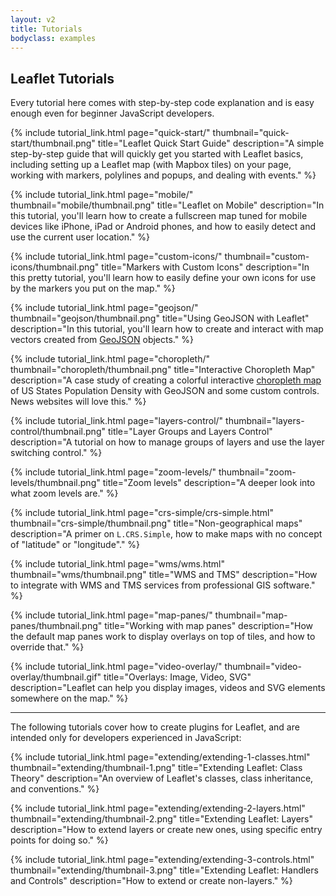 ```yaml
---
layout: v2
title: Tutorials
bodyclass: examples
---
```


## Leaflet Tutorials

Every tutorial here comes with step-by-step code explanation and is easy enough even for beginner JavaScript developers.


{% include tutorial_link.html
page="quick-start/"
thumbnail="quick-start/thumbnail.png"
title="Leaflet Quick Start Guide"
description="A simple step-by-step guide that will quickly get you started with Leaflet basics, including setting up a Leaflet map (with Mapbox tiles) on your page, working with markers, polylines and popups, and dealing with events."
%}


{% include tutorial_link.html
page="mobile/"
thumbnail="mobile/thumbnail.png"
title="Leaflet on Mobile"
description="In this tutorial, you'll learn how to create a fullscreen map tuned for mobile devices like iPhone, iPad or Android phones, and how to easily detect and use the current user location."
%}


{% include tutorial_link.html
page="custom-icons/"
thumbnail="custom-icons/thumbnail.png"
title="Markers with Custom Icons"
description="In this pretty tutorial, you'll learn how to easily define your own icons for use by the markers you put on the map."
%}


{% include tutorial_link.html
page="geojson/"
thumbnail="geojson/thumbnail.png"
title="Using GeoJSON with Leaflet"
description="In this tutorial, you'll learn how to create and interact with map vectors created from [GeoJSON](http://geojson.org/) objects."
%}


{% include tutorial_link.html
page="choropleth/"
thumbnail="choropleth/thumbnail.png"
title="Interactive Choropleth Map"
description="A case study of creating a colorful interactive [choropleth map](http://en.wikipedia.org/wiki/Choropleth_map) of US States Population Density with GeoJSON and some custom controls. News websites will love this."
%}


{% include tutorial_link.html
page="layers-control/"
thumbnail="layers-control/thumbnail.png"
title="Layer Groups and Layers Control"
description="A tutorial on how to manage groups of layers and use the layer switching control."
%}


{% include tutorial_link.html
page="zoom-levels/"
thumbnail="zoom-levels/thumbnail.png"
title="Zoom levels"
description="A deeper look into what zoom levels are."
%}

{% include tutorial_link.html
page="crs-simple/crs-simple.html"
thumbnail="crs-simple/thumbnail.png"
title="Non-geographical maps"
description="A primer on `L.CRS.Simple`, how to make maps with no concept of \"latitude\" or \"longitude\"."
%}


{% include tutorial_link.html
page="wms/wms.html"
thumbnail="wms/thumbnail.png"
title="WMS and TMS"
description="How to integrate with WMS and TMS services from professional GIS software."
%}


{% include tutorial_link.html
page="map-panes/"
thumbnail="map-panes/thumbnail.png"
title="Working with map panes"
description="How the default map panes work to display overlays on top of tiles, and how to override that."
%}


{% include tutorial_link.html
page="video-overlay/"
thumbnail="video-overlay/thumbnail.gif"
title="Overlays: Image, Video, SVG"
description="Leaflet can help you display images, videos and SVG elements somewhere on the map."
%}

***

The following tutorials cover how to create plugins for Leaflet, and are intended only for developers experienced in JavaScript:


{% include tutorial_link.html
page="extending/extending-1-classes.html"
thumbnail="extending/thumbnail-1.png"
title="Extending Leaflet: Class Theory"
description="An overview of Leaflet's classes, class inheritance, and conventions."
%}


{% include tutorial_link.html
page="extending/extending-2-layers.html"
thumbnail="extending/thumbnail-2.png"
title="Extending Leaflet: Layers"
description="How to extend layers or create new ones, using specific entry points for doing so."
%}


{% include tutorial_link.html
page="extending/extending-3-controls.html"
thumbnail="extending/thumbnail-3.png"
title="Extending Leaflet: Handlers and Controls"
description="How to extend or create non-layers."
%}

